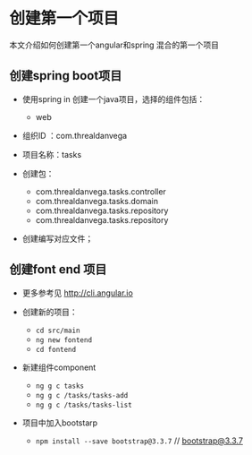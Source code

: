 # 创建第一个项目

本文介绍如何创建第一个angular和spring 混合的第一个项目


## 创建spring boot项目

* 使用spring in 创建一个java项目，选择的组件包括：

    * web 
    
* 组织ID ：com.threaldanvega
* 项目名称：tasks
    
* 创建包：
    * com.threaldanvega.tasks.controller
    * com.threaldanvega.tasks.domain
    * com.threaldanvega.tasks.repository
    * com.threaldanvega.tasks.repository
  
* 创建编写对应文件；  

## 创建font end 项目

* 更多参考见 http://cli.angular.io
 
* 创建新的项目：
    * ``cd src/main``
    * ``ng new fontend``
    * ``cd fontend``
    
* 新建组件component
    * ``ng g c tasks``
    * ``ng g c /tasks/tasks-add``
    * ``ng g c /tasks/tasks-list``
    
* 项目中加入bootstarp
    * ``npm install --save bootstrap@3.3.7``    // bootstrap@3.3.7
    
    
       
